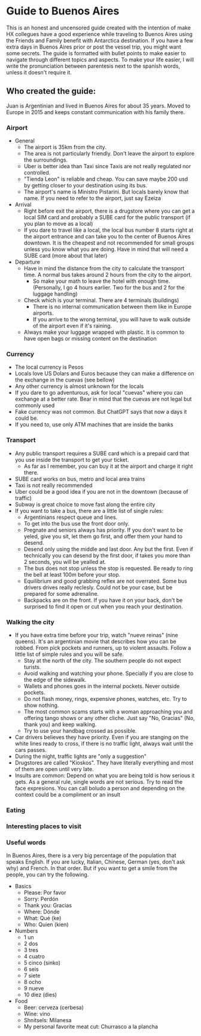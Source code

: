 # Guide to Buenos Aires
This is an honest and uncensored guide created with the intention of make HX collegues have a good experience while traveling to Buenos Aires using the Friends and Family benefit with Antarctica destination. If you have a few extra days in Buenos Aires prior or post the vessel trip, you might want some secrets. The guide is formatted with bullet points to make easier to navigate through different topics and aspects. To make your life easier, I will write the pronunciation between parentesis next to the spanish words, unless it doesn't require it.

## Who created the guide:
Juan is Argentinian and lived in Buenos Aires for about 35 years. Moved to Europe in 2015 and keeps constant communication with his family there.

### Airport
- General
  - The airport is 35km from the city.
  - The area is not particularly friendly. Don't leave the airport to explore the surroundings.
  - Uber is better idea than Taxi since Taxis are not really regulated nor controlled.
  - "Tienda Leon" is reliable and cheap. You can save maybe 200 usd by getting closer to your destination using its bus.
  - The airport's name is Ministro Pistarini. But locals barely know that name. If you need to refer to the airport, just say Ezeiza
- Arrival
  - Right before exit the airport, there is a drugstore where you can get a local SIM card and probably a SUBE card for the public transport (if you plan to move as a local)
  - If you dare to travel like a local, the local bus number 8 starts right at the airport entrance and can take you to the center of Buenos Aires downtown. It is the cheapest and not recommended for small groups unless you know what you are doing. Have in mind that will need a SUBE card (more about that later)
- Departure
  - Have in mind the distance from the city to calculate the transport time. A normal bus takes around 2 hours from the city to the airport.
    - So make your math to leave the hotel with enough time. (Personally, I go 4 hours earlier. Two for the bus and 2 for the luggage handling)
  - Check which is your terminal. There are 4 terminals (buildings)
    - There is no internal communication between them like in Europe airports.
    - If you arrive to the wrong terminal, you will have to walk outside of the airport even if it's raining.
  - Always make your luggage wrapped with plastic. It is common to have open bags or missing content on the destination

### Currency
- The local currency is Pesos
- Locals love US Dolars and Euros because they can make a difference on the exchange in the cuevas (see bellow)
- Any other currency is almost unknown for the locals
- If you dare to go adventurous, ask for local "cuevas" where you can exchange at a better rate. Bear in mind that the cuevas are not legal but commonly used
- Fake currency was not common. But ChatGPT says that now a days it could be.
- If you need to, use only ATM machines that are inside the banks

### Transport
- Any public transport requires a SUBE card which is a prepaid card that you use inside the transport to get your ticket.
  - As far as I remember, you can buy it at the airport and charge it right there.
- SUBE card works on bus, metro and local area trains
- Taxi is not really recommended
- Uber could be a good idea if you are not in the downtown (because of traffic)
- Subway is great choice to move fast along the entire city
- If you want to take a bus, there are a little list of single rules:
  - Argentinians respect queue and lines.
  - To get into the bus use the front door only.
  - Pregnate and seniors always has priority. If you don't want to be yeled, give you sit, let them go first, and offer them your hand to desend.
  - Desend only using the middle and last door. Any but the first. Even if technically you can desend by the first door, if takes you more than 2 seconds, you will be yealled at.
  - The bus does not stop unless the stop is requested. Be ready to ring the bell at least 100m before your stop.
  - Equilibrium and good grabbing reflex are not overrated. Some bus drivers drives really reclesly. Could not be your case, but be prepared for some adrenaline.
  - Backpacks are on the front. If you have it on your back, don't be surprised to find it open or cut when you reach your destination.

### Walking the city
- If you have extra time before your trip, watch "nueve reinas" (nine queens). It's an argentinian movie that describes how you can be robbed. From pick pockets and runners, up to violent assaults. Follow a little list of simple rules and you will be safe.
  - Stay at the north of the city. The southern people do not expect turists.
  - Avoid walking and watching your phone. Specially if you are close to the edge of the sidewalk.
  - Wallets and phones goes in the internal pockets. Never outside pockets.
  - Do not flash money, rings, expensive phones, watches, etc. Try to show nothing.
  - The most common scams starts with a woman approaching you and offering tango shows or any other cliche. Just say "No, Gracias" (No, thank you) and keep walking.
  - Try to use your handbag crossed as possible.
- Car drivers believes they have priority. Even if you are stanging on the white lines ready to cross, if there is no traffic light, always wait until the cars passes.
- During the night, traffic lights are "only a suggestion"
- Drugstores are called "Kioskos". They have literally everything and most of them are open until very late.
- Insults are common: Depend on what you are being told is how serious it gets. As a general rule, single words are not serious. Try to read the face expresions. You can call boludo a person and depending on the context could be a compliment or an insult

### Eating

### Interesting places to visit

### Useful words
In Buenos Aires, there is a very big percentage of the population that speaks English. If you are lucky, Italian, Chinese, German (yes, don't ask why) and French. In that order. But if you want to get a smile from the people, you can try the following.
- Basics
  - Please: Por favor
  - Sorry: Perdón
  - Thank you: Gracias
  - Where: Dónde
  - What: Qué (ke)
  - Who: Quien (kien)
- Numbers
  - 1 un
  - 2 dos
  - 3 tres
  - 4 cuatro
  - 5 cinco (sinko)
  - 6 seis
  - 7 siete
  - 8 ocho
  - 9 nueve
  - 10 diez (dies)
- Food
  - Beer: cerveza (cerbesa)
  - Wine: vino
  - Shnitsels: Milanesa
  - My personal favorite meat cut: Churrasco a la plancha

